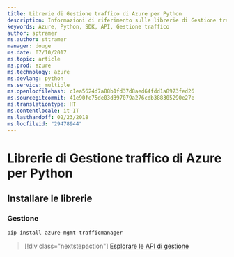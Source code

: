 ```yaml
---
title: Librerie di Gestione traffico di Azure per Python
description: Informazioni di riferimento sulle librerie di Gestione traffico di Azure per Python
keywords: Azure, Python, SDK, API, Gestione traffico
author: sptramer
ms.author: sttramer
manager: douge
ms.date: 07/10/2017
ms.topic: article
ms.prod: azure
ms.technology: azure
ms.devlang: python
ms.service: multiple
ms.openlocfilehash: c1ea5624d7a88b1fd37d8aed64fdd1a8973fed26
ms.sourcegitcommit: 41e90fe75de03d397079a276cdb388305290e27e
ms.translationtype: HT
ms.contentlocale: it-IT
ms.lasthandoff: 02/23/2018
ms.locfileid: "29478944"
---
```

# <a name="azure-traffic-manager-libraries-for-python"></a>Librerie di Gestione traffico di Azure per Python

## <a name="install-the-libraries"></a>Installare le librerie


### <a name="management"></a>Gestione

```bash
pip install azure-mgmt-trafficmanager
```
> [!div class="nextstepaction"]
> [Esplorare le API di gestione](/python/api/overview/azure/trafficmanager/management)
